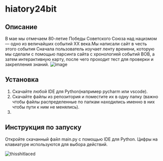 # hiatory24bit
## Описание
В мае мы отмечаем 80-летие Победы Советского Союза над нацизмом — одно из величайших событий XX века.Мы написали сайт в честь этого события
Сначала пользователь изучает ленту времени, которую мы сделали с помощью парсинга сайта с хронологией событий ВОВ, а затем интерактивную карту, после чего проходит тест для проверки и закрепления знаний.
![image](https://github.com/user-attachments/assets/eb9e565d-4a25-48b4-924b-e2bdb757c3ed)

## Установка
1. Скачайте любой IDE для Python(например pycharm или vscode).
2. Скачайте файлы из репозитория и поместите их в одну папку (важно чтобы файлы распределенные по папкам находились именно в них чтобы пути к ним не менялись).
3. 

## Инструкция по запуску
Откройте скачанный файл main.py с помощью IDE для Python. Цифры на клавиатуре используются для выбора действий.


![thisshitlaced](https://s1.iconbird.com/ico/0912/ColorfulMorningIconSet/w256h2561348316878Cheat.png)
